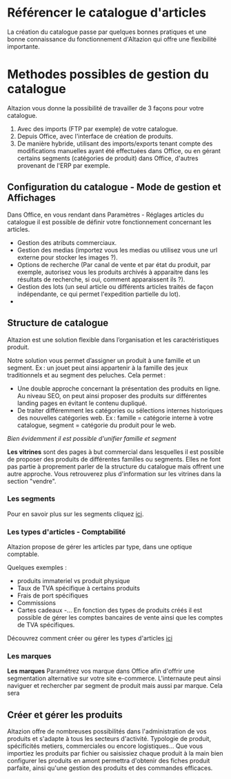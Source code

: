 # Référencer le catalogue d'articles
La création du catalogue passe par quelques bonnes pratiques et une bonne connaissance du fonctionnement d'Altazion qui offre une flexibilité importante.

# Methodes possibles de gestion du catalogue

Altazion vous donne la possibilité de travailler de 3 façons pour votre catalogue.
1. Avec des imports (FTP par exemple) de votre catalogue. 
2. Depuis Office, avec l'interface de création de produits.
3. De manière hybride, utilisant des imports/exports tenant compte des modifications manuelles ayant été effectuées dans Office, ou en gérant certains segments (catégories de produit) dans Office, d'autres provenant de l'ERP par exemple.

## Configuration du catalogue - Mode de gestion et Affichages
Dans Office, en vous rendant dans Paramètres - Réglages articles du catalogue il est possible de définir votre fonctionnement concernant les articles. 
- Gestion des atributs commerciaux. 
- Gestion des medias (importez vous les medias ou utilisez vous une url externe pour stocker les images ?).
- Options de recherche (Par canal de vente et par état du produit, par exemple, autorisez vous les produits archivés à apparaitre dans les résultats de recherche, si oui, comment apparaissent ils ?).
- Gestion des lots (un seul article ou différents articles traités de façon indépendante, ce qui permet l'expedition partielle du lot).
-

## Structure de catalogue
Altazion est une solution flexible dans l’organisation et les caractéristiques produit. 

Notre solution vous permet d’assigner un produit à une famille et un segment. Ex : un jouet peut ainsi appartenir à la famille des jeux traditionnels et au segment des peluches. Cela permet : 

- Une double approche concernant la présentation des produits en ligne. Au niveau SEO, on peut ainsi proposer des produits sur différentes landing pages en évitant le contenu dupliqué. 
- De traiter différemment les catégories ou sélections internes historiques des nouvelles catégories web. Ex : famille = catégorie interne à votre catalogue, segment = catégorie du produit pour le web. 

_Bien évidemment il est possible d'unifier famille et segment_

**Les vitrines** sont des pages à but commercial dans lesquelles il est possible de proposer des produits de différentes familles ou segments. Elles ne font pas partie à proprement parler de la structure du catalogue mais offrent une autre approche. Vous retrouverez plus d'information sur les vitrines dans la section "vendre".

### Les segments
Pour en savoir plus sur les segments cliquez [ici](https://aide.altazion.com/fr-fr/referencer/segments/index.html).

### Les types d'articles - Comptabilité
Altazion propose de gérer les articles par type, dans une optique comptable.

Quelques exemples : 
- produits immateriel vs produit physique
- Taux de TVA spécifique à certains produits
- Frais de port spécifiques
- Commissions
- Cartes cadeaux
-...
En fonction des types de produits créés il est possible de gérer les comptes bancaires de vente ainsi que les comptes de TVA spécifiques.

Découvrez comment créer ou gérer les types d'articles [ici](https://aide.altazion.com/fr-fr/referencer/type-article.html)

### Les marques

**Les marques** Paramétrez vos marque dans Office afin d'offrir une segmentation alternative sur votre site e-commerce. L'internaute peut ainsi naviguer et rechercher par segment de produit mais aussi par marque. Cela sera

## Créer et gérer les produits
Altazion offre de nombreuses possibilités dans l'administration de vos produits et s'adapte à tous les secteurs d'activité.
Typologie de produit, spécificités metiers, commerciales ou encore logistiques... Que vous importiez les produits par fichier ou saisissiez chaque produit à la main bien configurer les produits en amont permettra d'obtenir des fiches produit parfaite, ainsi qu'une gestion des produits et des commandes efficaces.

